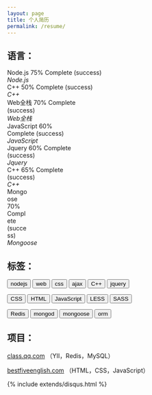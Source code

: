 ```yaml
---
layout: page
title: 个人简历
permalink: /resume/
---
```


<div class="read">
<h2>语言：</h2>
<div class='row'>
    <div class='col-xs-8'>
        <div class='progress'>
            <div class='progress-bar progress-bar-success' role='progressbar' aria-valuenow='80' aria-valuemin='0' aria-valuemax='100' style='width: 50%'>
                <span>Node.js</span>
                <span class='sr-only'>75% Complete (success)</span>
            </div>
        </div>
    </div>
    <div class='col-sm-2'>
        <em>Node.js</em>
    </div>
</div>


<div class='row'>
    <div class='col-xs-8'>
        <div class='progress'>
            <div class='progress-bar progress-bar-success' role='progressbar' aria-valuenow='80' aria-valuemin='0' aria-valuemax='100' style='width: 50%'>
                <span>C++</span>
                <span class='sr-only'>50% Complete (success)</span>
            </div>
        </div>
    </div>
    <div class='col-sm-2'>
        <em>C++</em>
    </div>
</div>


<div class='row'>
    <div class='col-xs-8'>
        <div class='progress'>
            <div class='progress-bar progress-bar-success' role='progressbar' aria-valuenow='80' aria-valuemin='0' aria-valuemax='100' style='width: 35%'>
                <span>Web全栈</span>
                <span class='sr-only'>70% Complete (success)</span>
            </div>
        </div>
    </div>
    <div class='col-sm-2'>
        <em>Web全栈</em>
    </div>
</div>


<div class='row'>
    <div class='col-xs-8'>
        <div class='progress'>
            <div class='progress-bar progress-bar-success' role='progressbar' aria-valuenow='80' aria-valuemin='0' aria-valuemax='100' style='width: 30%'>
                <span>JavaScript</span>
                <span class='sr-only'>60% Complete (success)</span>
            </div>
        </div>
    </div>
    <div class='col-sm-2'>
        <em>JavaScript</em>
    </div>
</div>

<div class='row'>
    <div class='col-xs-8'>
        <div class='progress'>
            <div class='progress-bar progress-bar-success' role='progressbar' aria-valuenow='80' aria-valuemin='0' aria-valuemax='100' style='width: 30%'>
                <span>Jquery</span>
                <span class='sr-only'>60% Complete (success)</span>
            </div>
        </div>
    </div>
    <div class='col-sm-2'>
        <em>Jquery</em>
    </div>
</div>

<div class='row'>
    <div class='col-xs-8'>
        <div class='progress'>
            <div class='progress-bar progress-bar-success' role='progressbar' aria-valuenow='80' aria-valuemin='0' aria-valuemax='100' style='width: 30%'>
                <span>C++</span>
                <span class='sr-only'>65% Complete (success)</span>
            </div>
        </div>
    </div>
    <div class='col-sm-2'>
        <em>C++</em>
    </div>
</div>

<div class='row'>
    <div class='col-xs-8'>
        <div class='progress'>
            <div class='progress-bar progress-bar-success' role='progressbar' aria-valuenow='80' aria-valuemin='0' aria-valuemax='100' style='width: 10%'>
                <span>Mongoose</span>
                <span class='sr-only'>70% Complete (success)</span>
            </div>
        </div>
    </div>
    <div class='col-sm-2'>
        <em>Mongoose</em>
    </div>
</div>

<h2>标签：</h2>

<p>
    <button class='btn btn-default btn-sm'>nodejs</button>
    <button class='btn btn-default btn-sm'>web</button>
    <button class='btn btn-default btn-xs'>css</button>
    <button class='btn btn-default btn-sm'>ajax</button>
    <button class='btn btn-default btn-xs'>C++</button>
    <button class='btn btn-default btn-xs'>jquery</button>
</p>

<p>
    <button class='btn btn-default btn-sm'>CSS</button>
    <button class='btn btn-default btn-sm'>HTML</button>
    <button class='btn btn-default btn-xs'>JavaScript</button>
    <button class='btn btn-default btn-sm'>LESS</button>
    <button class='btn btn-default btn-sm'>SASS</button>
</p>

<p>
    <button class='btn btn-default btn-sm'>Redis</button>
    <button class='btn btn-default btn-sm'>mongod</button>
    <button class='btn btn-default btn-xs'>mongoose</button>
    <button class='btn btn-default btn-xs'>orm</button>
</p>

<h2>项目：</h2>
<p>
	<a href="http://class.qq.com">class.qq.com</a> <span>（YII，Redis，MySQL）</span>
</p>
<p>
	<a href="http://bestfiveenglish.com">bestfiveenglish.com</a> <span>（HTML，CSS，JavaScript）</span>
</p>

{% include extends/disqus.html %}
</div>
